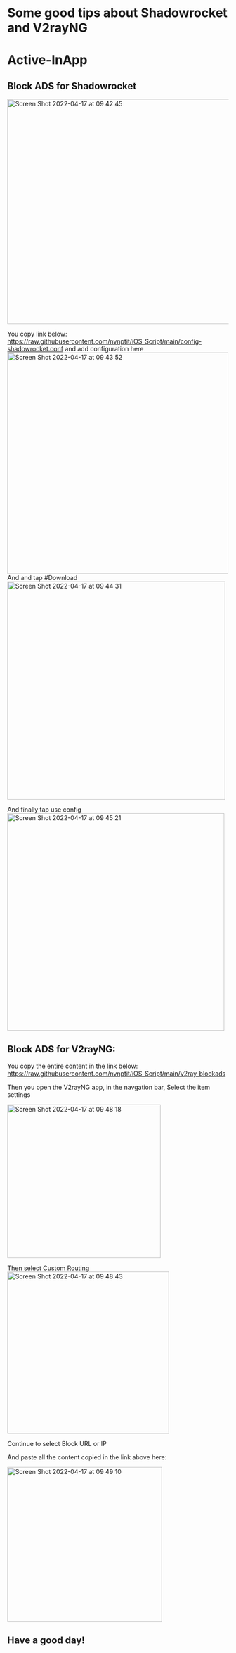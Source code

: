 # Some good tips about Shadowrocket and V2rayNG
# Active-InApp

## Block ADS for Shadowrocket
<img width="511" alt="Screen Shot 2022-04-17 at 09 42 45" src="https://user-images.githubusercontent.com/87685010/163697969-9056389a-e078-482d-9e44-408a97f805d3.png">

You copy link below: 
https://raw.githubusercontent.com/nvnptit/iOS_Script/main/config-shadowrocket.conf
and add configuration here
<img width="503" alt="Screen Shot 2022-04-17 at 09 43 52" src="https://user-images.githubusercontent.com/87685010/163697996-74b1fa4f-e547-4549-bb5f-5e1af992c68d.png">
And and tap #Download
<img width="496" alt="Screen Shot 2022-04-17 at 09 44 31" src="https://user-images.githubusercontent.com/87685010/163698014-47067b65-c17b-475c-9515-2af47eb31ca9.png">

And finally tap use config
<img width="494" alt="Screen Shot 2022-04-17 at 09 45 21" src="https://user-images.githubusercontent.com/87685010/163698035-1814305f-dde0-40d0-858f-34559d1ea227.png">

## Block ADS for V2rayNG:
You copy the entire content in the link below:
https://raw.githubusercontent.com/nvnptit/iOS_Script/main/v2ray_blockads

Then you open the V2rayNG app, in the navgation bar,
Select the item settings

<img width="349" alt="Screen Shot 2022-04-17 at 09 48 18" src="https://user-images.githubusercontent.com/87685010/163698107-3e3eb29a-4f31-45fb-9cc9-b238026d3c9a.png">

Then select Custom Routing
<img width="368" alt="Screen Shot 2022-04-17 at 09 48 43" src="https://user-images.githubusercontent.com/87685010/163698112-353b16f4-a04d-45d3-8ea4-0c381fbf741e.png">

Continue to select Block URL or IP

And paste all the content copied in the link above here:

<img width="352" alt="Screen Shot 2022-04-17 at 09 49 10" src="https://user-images.githubusercontent.com/87685010/163698129-e788a3db-861e-4690-a7c1-9daef8ce5e2c.png">

## Have a good day!
